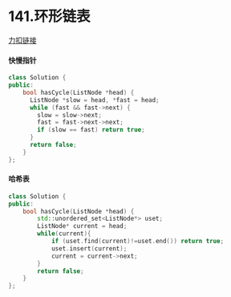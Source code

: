 # 141.环形链表

[力扣链接](https://leetcode.cn/problems/linked-list-cycle/description/)

#### 快慢指针
```cpp
class Solution {
public:
    bool hasCycle(ListNode *head) {
      ListNode *slow = head, *fast = head;
      while (fast && fast->next) {
        slow = slow->next;
        fast = fast->next->next;
        if (slow == fast) return true;
      }
      return false;
    }
};
```
#### 哈希表
```cpp
class Solution {
public:
    bool hasCycle(ListNode *head) {
        std::unordered_set<ListNode*> uset;
        ListNode* current = head;
        while(current){
            if (uset.find(current)!=uset.end()) return true;
            uset.insert(current);
            current = current->next;
        }
        return false;
    }
};
```